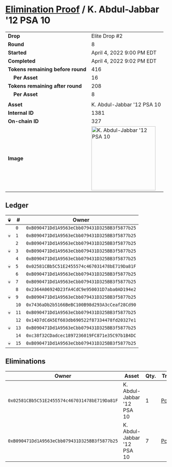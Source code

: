 # [Elimination Proof](./readme.md) / K. Abdul-Jabbar &#039;12 PSA 10

|||
|---|---|
| **Drop** | Elite Drop #2 |
| **Round** | 8 |
| **Started** | April 4, 2022 9:00 PM EDT |
| **Completed** | April 4, 2022 9:02 PM EDT |
| **Tokens remaining before round** | 416 |
| **&nbsp;&nbsp;&nbsp;&nbsp;Per Asset** | 16 |
| **Tokens remaining after round** | 208 |
| **&nbsp;&nbsp;&nbsp;&nbsp;Per Asset** | 8 |
| | |
| **Asset** | K. Abdul-Jabbar &#039;12 PSA 10 |
| **Internal ID** | 1381 |
| **On-chain ID** | 327 |
| **Image** | <img src="https://tcdn.blokpax.com/95e5eeed-5ed2-4455-b6cf-796a56a3fa1a/16114c606e9430801d46f7afd4e31c536ad3b691206f89ea072b4c94d0bbb7ee.png" height="200" alt="K. Abdul-Jabbar &#039;12 PSA 10" /> |

## Ledger

| 💀 | # | Owner |
| --- | --- | --- |
|  | `0` | `0xB090471Dd1A9563eCbb079431D325BB3f5877b25` |
| 💀 | `1` | `0xB090471Dd1A9563eCbb079431D325BB3f5877b25` |
|  | `2` | `0xB090471Dd1A9563eCbb079431D325BB3f5877b25` |
| 💀 | `3` | `0xB090471Dd1A9563eCbb079431D325BB3f5877b25` |
|  | `4` | `0xB090471Dd1A9563eCbb079431D325BB3f5877b25` |
| 💀 | `5` | `0x02581CBb5C51E2455574c467031478bE719Da81F` |
|  | `6` | `0xB090471Dd1A9563eCbb079431D325BB3f5877b25` |
| 💀 | `7` | `0xB090471Dd1A9563eCbb079431D325BB3f5877b25` |
|  | `8` | `0x2364A06924D23fA4CdC9e950031D7aba0AD194e2` |
| 💀 | `9` | `0xB090471Dd1A9563eCbb079431D325BB3f5877b25` |
|  | `10` | `0x7436aDb2b5166BeBC100B98d293A3cCeaf28Cd90` |
| 💀 | `11` | `0xB090471Dd1A9563eCbb079431D325BB3f5877b25` |
|  | `12` | `0x14D7dCdA5Ef603db690522f87334478fd20327e1` |
| 💀 | `13` | `0xB090471Dd1A9563eCbb079431D325BB3f5877b25` |
|  | `14` | `0xc38f32CDadcec1897236019FC871e35C97b1B4DC` |
| 💀 | `15` | `0xB090471Dd1A9563eCbb079431D325BB3f5877b25` |


## Eliminations

| Owner | Asset | Qty. | Transaction |
| --- | --- | --- | --- |
| `0x02581CBb5C51E2455574c467031478bE719Da81F` | K. Abdul-Jabbar '12 PSA 10 | 1 | [Polygonscan](https://polygonscan.com/tx/0xbb0c87a206173defcfe214c64f5c8ed7a53b551dad2ff0b372809c458b9926f3) |
| `0xB090471Dd1A9563eCbb079431D325BB3f5877b25` | K. Abdul-Jabbar '12 PSA 10 | 7 | [Polygonscan](https://polygonscan.com/tx/0xfebca6c939c4e9e494e831b66553aceff3a0ca9e9882b64391265392f236551b) |
